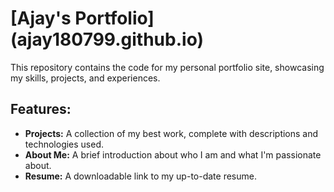 # [Ajay's Portfolio] (ajay180799.github.io)

This repository contains the code for my personal portfolio site, showcasing my skills, projects, and experiences.

## Features:

- **Projects:** A collection of my best work, complete with descriptions and technologies used.
- **About Me:** A brief introduction about who I am and what I'm passionate about.
- **Resume:** A downloadable link to my up-to-date resume.
